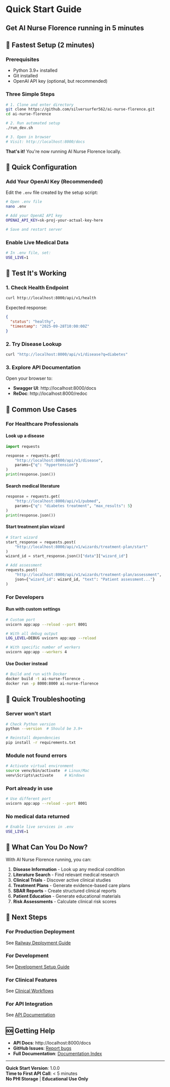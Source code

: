 # Quick Start Guide
## Get AI Nurse Florence running in 5 minutes

## 🚀 Fastest Setup (2 minutes)

### Prerequisites
- Python 3.9+ installed
- Git installed
- OpenAI API key (optional, but recommended)

### Three Simple Steps

```bash
# 1. Clone and enter directory
git clone https://github.com/silversurfer562/ai-nurse-florence.git
cd ai-nurse-florence

# 2. Run automated setup
./run_dev.sh

# 3. Open in browser
# Visit: http://localhost:8000/docs
```

**That's it!** You're now running AI Nurse Florence locally.

## 🔑 Quick Configuration

### Add Your OpenAI Key (Recommended)
Edit the `.env` file created by the setup script:

```bash
# Open .env file
nano .env

# Add your OpenAI API key
OPENAI_API_KEY=sk-proj-your-actual-key-here

# Save and restart server
```

### Enable Live Medical Data
```bash
# In .env file, set:
USE_LIVE=1
```

## 🧪 Test It's Working

### 1. Check Health Endpoint
```bash
curl http://localhost:8000/api/v1/health
```

Expected response:
```json
{
  "status": "healthy",
  "timestamp": "2025-09-28T10:00:00Z"
}
```

### 2. Try Disease Lookup
```bash
curl "http://localhost:8000/api/v1/disease?q=diabetes"
```

### 3. Explore API Documentation
Open your browser to:
- **Swagger UI**: http://localhost:8000/docs
- **ReDoc**: http://localhost:8000/redoc

## 🎯 Common Use Cases

### For Healthcare Professionals

#### Look up a disease
```python
import requests

response = requests.get(
    "http://localhost:8000/api/v1/disease",
    params={"q": "hypertension"}
)
print(response.json())
```

#### Search medical literature
```python
response = requests.get(
    "http://localhost:8000/api/v1/pubmed",
    params={"q": "diabetes treatment", "max_results": 5}
)
print(response.json())
```

#### Start treatment plan wizard
```python
# Start wizard
start_response = requests.post(
    "http://localhost:8000/api/v1/wizards/treatment-plan/start"
)
wizard_id = start_response.json()["data"]["wizard_id"]

# Add assessment
requests.post(
    "http://localhost:8000/api/v1/wizards/treatment-plan/assessment",
    json={"wizard_id": wizard_id, "text": "Patient assessment..."}
)
```

### For Developers

#### Run with custom settings
```bash
# Custom port
uvicorn app:app --reload --port 8001

# With all debug output
LOG_LEVEL=DEBUG uvicorn app:app --reload

# With specific number of workers
uvicorn app:app --workers 4
```

#### Use Docker instead
```bash
# Build and run with Docker
docker build -t ai-nurse-florence .
docker run -p 8000:8000 ai-nurse-florence
```

## 🔧 Quick Troubleshooting

### Server won't start
```bash
# Check Python version
python --version  # Should be 3.9+

# Reinstall dependencies
pip install -r requirements.txt
```

### Module not found errors
```bash
# Activate virtual environment
source venv/bin/activate  # Linux/Mac
venv\Scripts\activate     # Windows
```

### Port already in use
```bash
# Use different port
uvicorn app:app --reload --port 8001
```

### No medical data returned
```bash
# Enable live services in .env
USE_LIVE=1
```

## 📱 What Can You Do Now?

With AI Nurse Florence running, you can:

1. **Disease Information** - Look up any medical condition
2. **Literature Search** - Find relevant medical research
3. **Clinical Trials** - Discover active clinical studies  
4. **Treatment Plans** - Generate evidence-based care plans
5. **SBAR Reports** - Create structured clinical reports
6. **Patient Education** - Generate educational materials
7. **Risk Assessments** - Calculate clinical risk scores

## 🚀 Next Steps

### For Production Deployment
See [Railway Deployment Guide](../deployment/railway.md)

### For Development
See [Development Setup Guide](../development/setup-guide.md)

### For Clinical Features
See [Clinical Workflows](../clinical/clinical-workflows.md)

### For API Integration
See [API Documentation](../technical/api-documentation.md)

## 🆘 Getting Help

- **API Docs**: http://localhost:8000/docs
- **GitHub Issues**: [Report bugs](https://github.com/silversurfer562/ai-nurse-florence/issues)
- **Full Documentation**: [Documentation Index](../README.md)

---

**Quick Start Version**: 1.0.0  
**Time to First API Call**: < 5 minutes  
**No PHI Storage** | **Educational Use Only**
